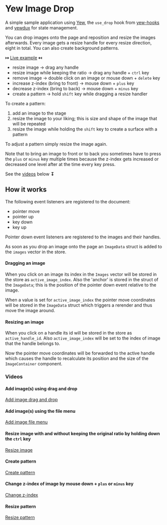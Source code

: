 # Yew Image Drop

A simple sample application using [Yew](https://yew.rs/), the `use_drop` hook from [yew-hooks](https://docs.rs/yew-hooks/latest/yew_hooks/index.html) and [yewdux](https://github.com/intendednull/yewdux) for state management.

You can drop images onto the page and reposition and resize the images afterwards. Every image gets a resize handle for every resize direction, eight in total. You can also create background patterns.

<b>&#8614;</b> [Live example](https://tweedegolf.github.io/yew-image-drop/) <b>&mapstoleft;</b>

- resize image &rarr; drag any handle
- resize image while keeping the ratio &rarr; drag any handle + `ctrl` key
- remove image &rarr; double click on an image or mouse down + `delete` key
- increase z-index (bring to front) &rarr; mouse down + `plus` key
- decrease z-index (bring to back) &rarr; mouse down + `minus` key
- create a pattern &rarr; hold `shift` key while dragging a resize handler

To create a pattern:

1. add an image to the stage
2. resize the image to your liking; this is size and shape of the image that will be repeated
3. resize the image while holding the `shift` key to create a surface with a pattern

To adjust a pattern simply resize the image again.

Note that to bring an image to front or to back you sometimes have to press the `plus` or `minus` key multiple times because the z-index gets increased or decreased one level after at the time every key press.

See the [videos](#videos) below <b>&mapstodown;</b>

## How it works

The following event listeners are registered to the document:

- pointer move
- pointer up
- key down
- key up

Pointer down event listeners are registered to the images and their handles.

As soon as you drop an image onto the page an `ImageData` struct is added to the `images` vector in the store.

#### Dragging an image

When you click on an image its index in the `Images` vector will be stored in the store as `active_image_index`. Also the 'anchor' is stored in the struct of the `ImageData`; this is the position of the pointer down event relative to the image.

When a value is set for `active_image_index` the pointer move coordinates will be stored in the `ImageData` struct which triggers a rerender and thus move the image around.

#### Resizing an image

When you click on a handle its id will be stored in the store as `active_handle_id`. Also `active_image_index` will be set to the index of image that the handle belongs to.

Now the pointer move coordinates will be forwarded to the active handle which causes the handle to recalculate its position and the size of the `ImageContainer` component.

### Videos

#### Add image(s) using drag and drop

[Add image drag and drop](https://github.com/tweedegolf/yew-image-drop/assets/299669/7d6409a6-958c-4008-925f-d9bbf77e372b)

#### Add image(s) using the file menu

[Add image file menu](https://github.com/tweedegolf/yew-image-drop/assets/299669/78378fb0-a2fa-4422-8b78-2a14c77681e3)

#### Resize image with and without keeping the original ratio by holding down the `ctrl` key

[Resize image](https://github.com/tweedegolf/yew-image-drop/assets/299669/fa0e3e9f-e1a5-4d85-8c53-ee7fe31c72d2)

#### Create pattern

[Create pattern](https://github.com/tweedegolf/yew-image-drop/assets/299669/be766c8a-c576-4b65-85e3-eaa265637a72)

#### Change z-index of image by mouse down + `plus` or `minus` key

[Change z-index](https://github.com/tweedegolf/yew-image-drop/assets/299669/5200aad9-3e08-4c1b-839a-a3b01e5b6c42)

#### Resize pattern

[Resize pattern](https://github.com/tweedegolf/yew-image-drop/assets/299669/a61d1293-1b4b-4a8b-b560-b54c550ad237)
